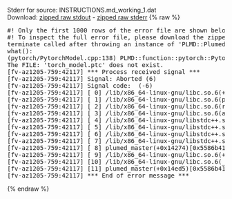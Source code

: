 Stderr for source:  INSTRUCTIONS.md_working_1.dat   
Download: [zipped raw stdout](INSTRUCTIONS.md_working_1.dat.plumed_master.stdout.txt.zip) - [zipped raw stderr](INSTRUCTIONS.md_working_1.dat.plumed_master.stderr.txt.zip) 
{% raw %}
<pre>
#! Only the first 1000 rows of the error file are shown below
#! To inspect the full error file, please download the zipped raw stderr file above
terminate called after throwing an instance of 'PLMD::Plumed::ExceptionError'
what():
(pytorch/PytorchModel.cpp:138) PLMD::function::pytorch::PytorchModel::PytorchModel(const PLMD::ActionOptions&)
The FILE: 'torch_model.ptc' does not exist.
[fv-az1205-759:42117] *** Process received signal ***
[fv-az1205-759:42117] Signal: Aborted (6)
[fv-az1205-759:42117] Signal code:  (-6)
[fv-az1205-759:42117] [ 0] /lib/x86_64-linux-gnu/libc.so.6(+0x42520)[0x7f0c1f042520]
[fv-az1205-759:42117] [ 1] /lib/x86_64-linux-gnu/libc.so.6(pthread_kill+0x12c)[0x7f0c1f0969fc]
[fv-az1205-759:42117] [ 2] /lib/x86_64-linux-gnu/libc.so.6(raise+0x16)[0x7f0c1f042476]
[fv-az1205-759:42117] [ 3] /lib/x86_64-linux-gnu/libc.so.6(abort+0xd3)[0x7f0c1f0287f3]
[fv-az1205-759:42117] [ 4] /lib/x86_64-linux-gnu/libstdc++.so.6(+0xa2b9e)[0x7f0c1f4a2b9e]
[fv-az1205-759:42117] [ 5] /lib/x86_64-linux-gnu/libstdc++.so.6(+0xae20c)[0x7f0c1f4ae20c]
[fv-az1205-759:42117] [ 6] /lib/x86_64-linux-gnu/libstdc++.so.6(+0xae277)[0x7f0c1f4ae277]
[fv-az1205-759:42117] [ 7] /lib/x86_64-linux-gnu/libstdc++.so.6(__cxa_rethrow+0x4b)[0x7f0c1f4ae52b]
[fv-az1205-759:42117] [ 8] plumed_master(+0x14274)[0x5586b416f274]
[fv-az1205-759:42117] [ 9] /lib/x86_64-linux-gnu/libc.so.6(+0x29d90)[0x7f0c1f029d90]
[fv-az1205-759:42117] [10] /lib/x86_64-linux-gnu/libc.so.6(__libc_start_main+0x80)[0x7f0c1f029e40]
[fv-az1205-759:42117] [11] plumed_master(+0x14ed5)[0x5586b416fed5]
[fv-az1205-759:42117] *** End of error message ***
</pre>
{% endraw %}
